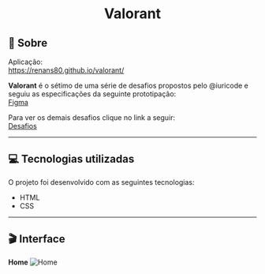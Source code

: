 # <div align="center">Valorant</div>

## 📃 Sobre
Aplicação: <br>
<https://renans80.github.io/valorant/>

<strong>Valorant</strong> é o sétimo de uma série de desafios propostos pelo @iuricode e seguiu as especificações da seguinte prototipação: <br>
[Figma](https://www.figma.com/file/Yb9IBH56g7T1hdIyZ3BMNO/Desafios---Codel%C3%A2ndia)

Para ver os demais desafios clique no link a seguir: <br>
[Desafios](https://renans80.github.io/desafios-codelandia/)

---

## 💻 Tecnologias utilizadas 
O projeto foi desenvolvido com as seguintes tecnologias: <br>

* HTML
* CSS


---

## 🎬 Interface
**Home**
![Home](https://ik.imagekit.io/zqxyh6u3ylz/Valorant/Valorant_2SUMhQaQN1qq.jpg?ik-sdk-version=javascript-1.4.3&updatedAt=1646948745352)




